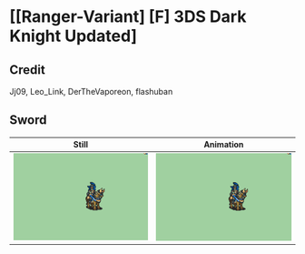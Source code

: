 # [\[Ranger-Variant\] \[F\] 3DS Dark Knight Updated]

## Credit

Jj09, Leo_Link, DerTheVaporeon, flashuban
	
## Sword

| Still | Animation |
| :---: | :-------: |
| ![Sword still](./Sword_000.png) | ![Sword animation](./Sword.gif) |
